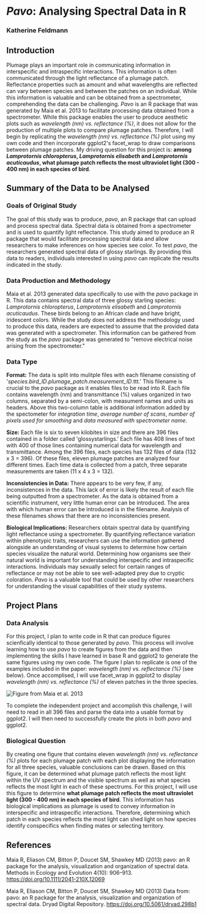 # _Pavo_: Analysing Spectral Data in R
### Katherine Feldmann

## Introduction
Plumage plays an important role in communicating information in interspecific and intraspecific interactions. This information is often communicated through the light reflectance of a plumage patch. Reflectance properties such as amount and what wavelengths are reflected can vary between species and between the patches on an individual. While this information is valuable and can be obtained from a spectrometer, comprehending the data can be challenging. _Pavo_ is an R package that was generated by Maia et al. 2013 to facilitate processing data obtained from a spectrometer. While this package enables the user to produce aesthetic plots such as _wavelength (nm) vs. reflectance (%)_, it does not allow for the production of multiple plots to compare plumage patches. Therefore, I will begin by replicating the _wavelength (nm) vs. reflectance (%)_ plot using my own code and then incorporate ggplot2's facet_wrap to draw comparisons between plumage patches. My driving question for this project is: **among _Lamprotornis chloropterus_, _Lamprotornis elisabeth_ and _Lamprotornis acuticaudus_, what plumage patch reflects the most ultraviolet light (300 - 400 nm) in each species of bird**.
## Summary of the Data to be Analysed
### Goals of Original Study
The goal of this study was to produce, _pavo_, an R package that can upload and process spectral data. Spectral data is obtained from a spectrometer and is used to quantify light reflectance. This study aimed to produce an R package that would facilitate processing spectral data and allow researchers to make inferences on how species see color. To test _pavo_, the researchers generated spectral data of glossy starlings. By providing this data to readers, individuals interested in using _pavo_ can replicate the results indicated in the study.
### Data Production and Methodology
Maia et al. 2013 generated data specifically to use with the _pavo_ package in R. This data contains spectral data of three glossy starling species: _Lamprotornis chloropterus_, _Lamprotornis elisabeth_ and _Lamprotornis acuticaudus_. These birds belong to an African clade and have bright, iridescent colors. While the study does not address the methodology used to produce this data, readers are expected to assume that the provided data was generated with a spectrometer. This information can be gathered from the study as the _pavo_ package was generated to "remove electrical noise arising from the spectrometer."
### Data Type
**Format:**
The data is split into mulitple files with each filename consisting of '_species_._bird_ID_._plumage_patch_._measurement_ID_.ttt.' This filename is crucial to the _pavo_ package as it enables files to be read into R. Each file contains wavelength (nm) and transmittance (%) values organized in two columns, separated by a semi-colon, with measument names and units as headers. Above this two-column table is additional information added by the spectometer for _integration time_, _average number of scans_, _number of pixels used for smoothing_ and _data measured with spectrometer name_. 

**Size:**
Each file is six to seven kilobites in size and there are 396 files contained in a folder called 'glossystarlings.' Each file has 408 lines of text with 400 of those lines containing numerical data for wavelength and transmittance. Among the 396 files, each species has 132 files of data (132 x 3 = 396). Of these files, eleven plumage patches are analyzed four different times. Each time data is collected from a patch, three separate measurements are taken (11 x 4 x 3 = 132).

**Inconsistencies in Data:**
There appears to be very few, if any, inconsistences in the data. This lack of error is likely the result of each file being outputted from a spectrometer. As the data is obtained from a scientific instrument, very little human error can be introduced. The area with which human error can be introduced is in the filename. Analysis of these filenames shows that there are no inconsistencies present.

**Biological Implications:**
Researchers obtain spectral data by quantifying light reflectance using a spectrometer. By quantifying reflectance variation within phenotypic traits, researchers can use the information gathered alongside an understanding of visual systems to determine how certain species visualize the natural world. Determining how organisms see their natural world is important for understanding interspecific and intraspecific interactions. Individuals may sexually select for certain ranges of reflectance or may not be able to see well-adapted prey due to cryptic coloration. _Pavo_ is a  valuable tool that could be used by other researchers for understanding the visual capabilities of their study systems.
## Project Plans
### Data Analysis
For this project, I plan to write code in R that can produce figures scienfically identical to those generated by _pavo_. This process will involve learning how to use _pavo_ to create figures from the data and then implementing the skills I have learned in base R and ggplot2 to generate the same figures using my own code. The figure I plan to replicate is one of the examples included in the paper: _wavelength (nm) vs. reflectance (%)_ (see below). Once accomplised, I will use facet_wrap in ggplot2 to display _wavelength (nm) vs. reflectance (%)_ of eleven patches in the three species. 

![Figure from Maia et al. 2013](https://wol-prod-cdn.literatumonline.com/cms/attachment/0e52a018-1880-4a98-8c0a-42954c388e60/mee312069-fig-0002-m.jpg)

To complete the independent project and accomplish this challenge, I will need to read in all 396 files and parse the data into a usable format by ggplot2. I will then need to successfully create the plots in both _pavo_ and ggplot2.
### Biological Question
By creating one figure that contains eleven _wavelength (nm) vs. reflectance (%)_ plots for each plumage patch with each plot displaying the information for all three species, valuable conclusions can be drawn. Based on this figure, it can be determined what plumage patch reflects the most light within the UV spectrum and the visible spectrum as well as what species reflects the most light in each of these spectrums. For this project, I will use this figure to determine **what plumage patch reflects the most ultraviolet light (300 - 400 nm) in each species of bird**. This information has biological implications as plumage is used to convey information in interspecific and intraspecific interactions. Therefore, determining which patch in each species reflects the most light can shed light on how species identify conspecifics when finding mates or selecting territory. 

## References
Maia R, Eliason CM, Bitton P, Doucet SM, Shawkey MD (2013) pavo: an R package for the analysis, visualization and organization of spectral data. Methods in Ecology and Evolution 4(10): 906–913. https://doi.org/10.1111/2041-210X.12069

Maia R, Eliason CM, Bitton P, Doucet SM, Shawkey MD (2013) Data from: pavo: an R package for the analysis, visualization and organization of spectral data. Dryad Digital Repository. https://doi.org/10.5061/dryad.298b1
